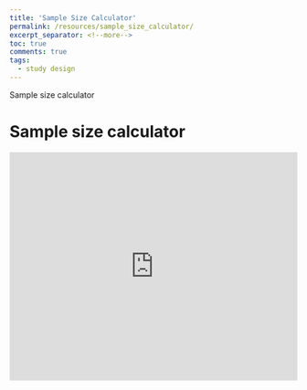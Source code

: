 ```yaml
---
title: 'Sample Size Calculator'
permalink: /resources/sample_size_calculator/
excerpt_separator: <!--more-->
toc: true
comments: true
tags:
  - study design
---
```


Sample size calculator  <!--more-->


# Sample size calculator

<iframe height="400" width="100%" frameborder="no" src="https://kpuka.shinyapps.io/samplesize/"> </iframe>
